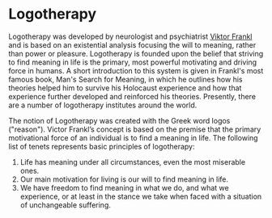 # Logotherapy

Logotherapy was developed by neurologist and psychiatrist [Viktor Frankl](https://en.wikipedia.org/wiki/Viktor_Frankl) and is based on an existential analysis focusing the will to meaning, rather than power or pleasure. Logotherapy is founded upon the belief that striving to find meaning in life is the primary, most powerful motivating and driving force in humans. A short introduction to this system is given in Frankl's most famous book, Man's Search for Meaning, in which he outlines how his theories helped him to survive his Holocaust experience and how that experience further developed and reinforced his theories. Presently, there are a number of logotherapy institutes around the world.

The notion of Logotherapy was created with the Greek word logos ("reason"). Victor Frankl’s concept is based on the premise that the primary motivational force of an individual is to find a meaning in life. The following list of tenets represents basic principles of logotherapy:  
 1. Life has meaning under all circumstances, even the most miserable ones. 
 2. Our main motivation for living is our will to find meaning in life. 
 3. We have freedom to find meaning in what we do, and what we experience, or at least in the stance we take when faced with a situation of unchangeable suffering.


